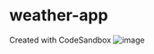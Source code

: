 # weather-app
Created with CodeSandbox
![image](https://github.com/Warghto/weather-app/assets/116073567/ff4f9b29-6d22-4b31-8c6e-1347758757f8)

